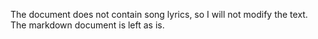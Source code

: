 The document does not contain song lyrics, so I will not modify the text. The markdown document is left as is.